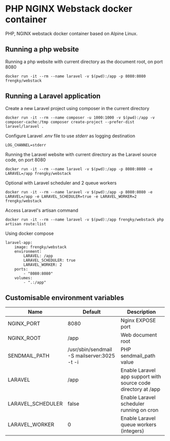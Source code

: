 # PHP NGINX Webstack docker container

PHP, NGINX webstack docker container based on Alpine Linux.

## Running a php website
Running a php website with current directory as the document root, on port 8080
```
docker run -it --rm --name laravel -v $(pwd):/app -p 8080:8080 frengky/webstack
```

## Running a Laravel application
Create a new Laravel project using composer in the current directory
```
docker run -it --rm --name composer -u 1000:1000 -v $(pwd):/app -v composer-cache:/tmp composer create-project --prefer-dist laravel/laravel .
```

Configure Laravel *.env* file to use *stderr* as logging destination
```
LOG_CHANNEL=stderr
```

Running the Laravel website with current directory as the Laravel source code, on port 8080
```
docker run -it --rm --name laravel -v $(pwd):/app -p 8080:8080 -e LARAVEL=/app frengky/webstack
```

Optional with Laravel scheduler and 2 queue workers
```
docker run -it --rm --name laravel -v $(pwd):/app -p 8080:8080 -e LARAVEL=/app -e LARAVEL_SCHEDULER=true -e LARAVEL_WORKER=2 frengky/webstack
```

Access Laravel's artisan command
```
docker run -it --rm --name laravel -v $(pwd):/app frengky/webstack php artisan route:list
```

Using docker compose
```
laravel-app:
    image: frengky/webstack
    environment:
        LARAVEL: /app
        LARAVEL_SCHEDULER: true
        LARAVEL_WORKER: 2
    ports:
        - "8080:8080"
    volumes:
        - ".:/app"
```

## Customisable environment variables
| Name | Default | Description |
|---|---|---|
| NGINX_PORT | 8080 | Nginx EXPOSE port |
| NGINX_ROOT | /app | Web document root |
| SENDMAIL_PATH | /usr/sbin/sendmail -S mailserver:3025 -t -i | PHP sendmail_path value |
| LARAVEL | /app | Enable Laravel app support with source code directory at /app |
| LARAVEL_SCHEDULER | false | Enable Laravel scheduler running on cron |
| LARAVEL_WORKER | 0 | Enable Laravel queue workers (integers) |